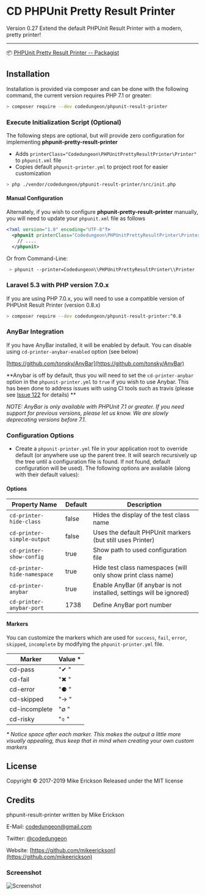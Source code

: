 # CD PHPUnit Pretty Result Printer

Version 0.27
Extend the default PHPUnit Result Printer with a modern, pretty printer!

---

📦 [PHPUnit Pretty Result Printer -- Packagist](https://packagist.org/packages/codedungeon/phpunit-result-printer)

## Installation

Installation is provided via composer and can be done with the following command, the current version requires PHP 7.1 or greater:

```bash
> composer require --dev codedungeon/phpunit-result-printer
```

### Execute Initialization Script (Optional)

The following steps are optional, but will provide zero configuration for implementing **phpunit-pretty-result-printer**

- Adds `printerClass="Codedungeon\PHPUnitPrettyResultPrinter\Printer"` to `phpunit.xml` file
- Copies default `phpunit-printer.yml` to project root for easier customization

```bash
> php ./vendor/codedungeon/phpunit-result-printer/src/init.php
```

#### Manual Configuration

Alternately, if you wish to configure **phpunit-pretty-result-printer** manually, you will need to update your `phpunit.xml` file as follows

```xml
<?xml version="1.0" encoding="UTF-8"?>
  <phpunit printerClass="Codedungeon\PHPUnitPrettyResultPrinter\Printer">
    // ....
  </phpunit>
```

Or from Command-Line:

```bash
 > phpunit --printer=Codedungeon\\PHPUnitPrettyResultPrinter\\Printer
```

### Laravel 5.3 with PHP version 7.0.x

If you are using PHP 7.0.x, you will need to use a compatible version of PHPUnit Result Printer (version 0.8.x)

```bash
> composer require --dev codedungeon/phpunit-result-printer:^0.8
```

### AnyBar Integration

If you have AnyBar installed, it will be enabled by default. You can disable using `cd-printer-anybar-enabled` option (see below)

[https://github.com/tonsky/AnyBar](https://github.com/tonsky/AnyBar)

**Anybar is off by default, thus you will need to set the `cd-printer-anybar` option in the `phpunit-printer.yml` to `true` if you wish to use Anybar.
This has been done to address issues with using CI tools such as travis (please see [Issue 122](https://github.com/mikeerickson/phpunit-pretty-result-printer/issues/122) for details) **

_NOTE: AnyBar is only available with PHPUnit 7.1 or greater.
If you need support for previous versions, please let us know. We are slowly deprecating versions before 7.1._

### Configuration Options

- Create a `phpunit-printer.yml` file in your application root to override default (or anywhere use up the parent tree. It will search recursively up the tree until a configuration file is found. If not found, default configuration will be used).
  The following options are available (along with their default values):

#### Options

| **Property Name**           | **Default** | **Description**                                                      |
| --------------------------- | ----------- | -------------------------------------------------------------------- |
| `cd-printer-hide-class`     | false       | Hides the display of the test class name                             |
| `cd-printer-simple-output`  | false       | Uses the default PHPUnit markers (but still uses Printer)            |
| `cd-printer-show-config`    | true        | Show path to used configuration file                                 |
| `cd-printer-hide-namespace` | true        | Hide test class namespaces (will only show print class name)         |
| `cd-printer-anybar`         | true        | Enable AnyBar (if anybar is not installed, settings will be ignored) |
| `cd-printer-anybar-port`    | 1738        | Define AnyBar port number                                            |

#### Markers

You can customize the markers which are used for `success`, `fail`, `error`, `skipped`, `incomplete` by modifying the `phpunit-printer.yml` file.

| **Marker**    | **Value** \* |
| ------------- | ------------ |
| cd-pass       | "✔ "         |
| cd-fail       | "✖ "         |
| cd-error      | "⚈ "         |
| cd-skipped    | "→ "         |
| cd-incomplete | "∅ "         |
| cd-risky      | "⌽ "         |

_\* Notice space after each marker. This makes the output a little more visually appealing, thus keep that in mind when creating your own custom markers_

## License

Copyright &copy; 2017-2019 Mike Erickson
Released under the MIT license

## Credits

phpunit-result-printer written by Mike Erickson

E-Mail: [codedungeon@gmail.com](mailto:codedungeon@gmail.com)

Twitter: [@codedungeon](http://twitter.com/codedungeon)

Website: [https://github.com/mikeerickson](https://github.com/mikeerickson)

### Screenshot

![Screenshot](https://raw.githubusercontent.com/mikeerickson/phpunit-pretty-result-printer/master/sample.png)
